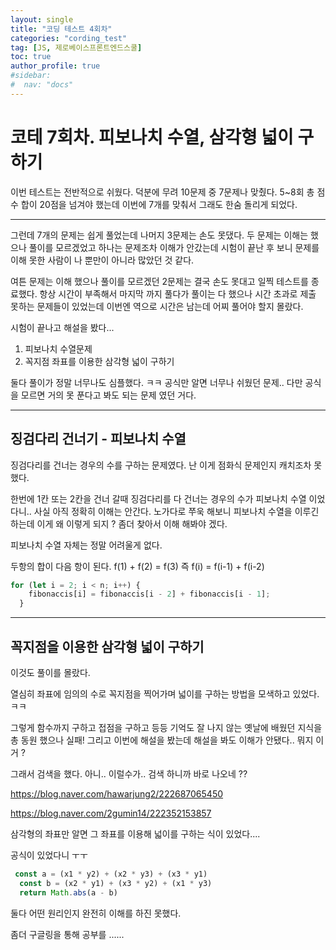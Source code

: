 ```yaml
---
layout: single
title: "코딩 테스트 4회차"
categories: "cording_test"
tag: [JS, 제로베이스프론트엔드스쿨]
toc: true
author_profile: true
#sidebar:
#  nav: "docs"
---
```




# 코테 7회차. 피보나치 수열, 삼각형 넓이 구하기



이번 테스트는 전반적으로 쉬웠다. 덕분에 무려 10문제 중 7문제나 맞췄다. 5~8회 총 점수 합이 20점을 넘겨야 했는데 이번에 7개를 맞춰서 그래도 한숨 돌리게 되었다.



------



 그런데 7개의 문제는 쉽게 풀었는데 나머지 3문제는 손도 못댔다. 두 문제는 이해는 했으나 풀이를 모르겠었고 하나는 문제조차 이해가 안갔는데 시험이 끝난 후 보니 문제를 이해 못한 사람이 나 뿐만이 아니라 많았던 것 같다.



 여튼 문제는 이해 했으나 풀이를 모르겠던 2문제는 결국 손도 못대고 일찍 테스트를 종료했다. 항상 시간이 부족해서 마지막 까지 풀다가 풀이는 다 했으나 시간 초과로 제출 못하는 문제들이 있었는데 이번엔 역으로 시간은 남는데 어찌 풀어야 할지 몰랐다.



 시험이 끝나고 해설을 봤다...

1. 피보나치 수열문제
2. 꼭지점 좌표를 이용한 삼각형 넓이 구하기 

둘다 풀이가 정말 너무나도 심플했다. ㅋㅋ 공식만 알면 너무나 쉬웠던 문제.. 다만 공식을 모르면 거의 못 푼다고 봐도 되는 문제 였던 거다. 



------

## 징검다리 건너기 - 피보나치 수열



 징검다리를 건너는 경우의 수를 구하는 문제였다.  난 이게 점화식 문제인지 캐치조차 못했다. 

한번에 1칸 또는 2칸을 건너 갈때 징검다리를 다 건너는 경우의 수가 피보나치 수열 이었다니.. 사실 아직 정확히 이해는 안간다. 노가다로 쭈욱 해보니 피보나치 수열을 이루긴 하는데 이게 왜 이렇게 되지 ?  좀더 찾아서 이해 해봐야 겠다.



 피보나치 수열 자체는 정말 어려울게 없다.

 두항의 합이 다음 항이 된다. f(1) + f(2) = f(3)  즉 f(i) = f(i-1) + f(i-2)



```javascript
for (let i = 2; i < n; i++) {
    fibonaccis[i] = fibonaccis[i - 2] + fibonaccis[i - 1];
  }
```







------

## 꼭지점을 이용한 삼각형 넓이 구하기



 이것도 풀이를 몰랐다. 

 열심히 좌표에 임의의 수로 꼭지점을 찍어가며 넓이를 구하는 방법을 모색하고 있었다. ㅋㅋ

 그렇게 함수까지 구하고 접점을 구하고 등등 기억도 잘 나지 않는 옛날에 배웠던 지식을 총 동원 했으나 실패!  그리고 이번에 해설을 봤는데 해설을 봐도 이해가 안됐다.. 뭐지 이거 ? 



 그래서 검색을 했다. 아니.. 이럴수가.. 검색 하니까 바로 나오네 ?? 

https://blog.naver.com/hawarjung2/222687065450

https://blog.naver.com/2gumin14/222352153857



 삼각형의 좌표만 알면 그 좌표를 이용해 넓이를 구하는 식이 있었다.... 

 공식이 있었다니 ㅜㅜ 

 ```javascript
  const a = (x1 * y2) + (x2 * y3) + (x3 * y1)
   const b = (x2 * y1) + (x3 * y2) + (x1 * y3)
   return Math.abs(a - b)
 ```



 둘다 어떤 원리인지 완전히 이해를 하진 못했다.

좀더 구글링을 통해 공부를 ...... 
